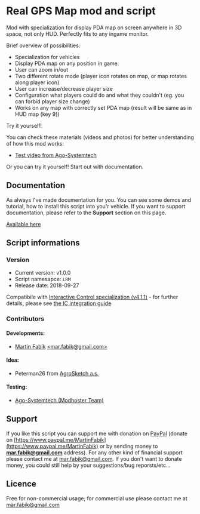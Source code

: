 # Real GPS Map mod and script

Mod with specialization for display PDA map on screen anywhere in 3D space, not only HUD. Perfectly fits to any ingame monitor.

Brief overview of possibilities:

- Specialization for vehicles
- Display PDA map on any position in game.
- User can zoom in/out
- Two different rotate mode (player icon rotates on map, or map rotates along player icon)
- User can increase/decrease player size
- Configuration what players could do and what they couldn't (eg. you can forbid player size change)
- Works on any map with correctly set PDA map (result will be same as in HUD map (key 9))

Try it yourself!

You can check these materials (videos and photos) for better understanding of how this mod works:

- [Test video from Ago-Systemtech](https://www.facebook.com/ModAgostinoCirigliano/videos/2213392278985605/)

Or you can try it yourself! Start out with documentation.

## Documentation

As always I've made documentation for you. You can see some demos and tutorial, how to install this script into you'r vehicle. If you want to support documentation, please refer to the **Support** section on this page.

[Available here](./doc/README.md)

## Script informations

### Version

- Current version: v1.0.0
- Script namesapce: `LRM`
- Release date: 2018-09-27

Compatibile with [Interactive Control specialization (v4.1.1)](https://github.com/LoogleCZ/FS17-InteractiveControl/releases) - for further details, please see [the IC integration guide](./doc/advanced/IC_integration.md)

### Contributors

#### Developments:

- [Martin Fabík](https://www.fb.com/LoogleCZ) [\<mar.fabik@gmail.com\>](mailto:mar.fabik@gmail.com)

#### Idea:

- Peterman26 from [AgroSketch a.s.](https://www.fb.com/AgroSketch/)

#### Testing:

- [Ago-Systemtech (Modhoster Team)](https://www.fb.com/ago.systemtech)

## Support

If you like this script you can support me with donation on [PayPal](https://www.paypal.me/MartinFabik) (donate on [https://www.paypal.me/MartinFabik](https://www.paypal.me/MartinFabik) or by sending money to **mar.fabik@gmail.com** address). For any other kind of financial support please contact me at [mar.fabik@gmail.com](mailto:mar.fabik@gmail.com). If you don't want to donate money, you could still help by your suggestions/bug reporsts/etc...

## Licence

Free for non-commercial usage; for commercial use please contact me at [mar.fabik@gmail.com](mailto:mar.fabik@gmail.com)
